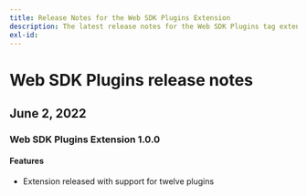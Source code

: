 ```yaml
---
title: Release Notes for the Web SDK Plugins Extension
description: The latest release notes for the Web SDK Plugins tag extension in Adobe Experience Platform.
exl-id: 
---
```

# Web SDK Plugins release notes

## June 2, 2022

### Web SDK Plugins Extension 1.0.0

#### Features

* Extension released with support for twelve plugins
